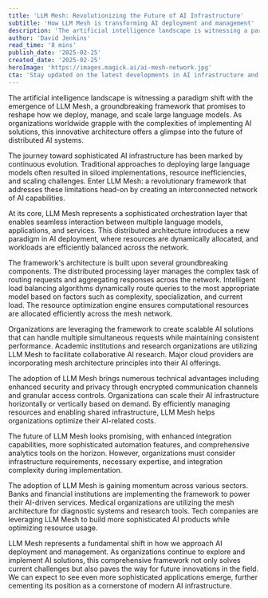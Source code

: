 ```yaml
---
title: 'LLM Mesh: Revolutionizing the Future of AI Infrastructure'
subtitle: 'How LLM Mesh is transforming AI deployment and management'
description: 'The artificial intelligence landscape is witnessing a paradigm shift with the emergence of LLM Mesh, a groundbreaking framework that promises to reshape how we deploy, manage, and scale large language models.'
author: 'David Jenkins'
read_time: '8 mins'
publish_date: '2025-02-25'
created_date: '2025-02-25'
heroImage: 'https://images.magick.ai/ai-mesh-network.jpg'
cta: 'Stay updated on the latest developments in AI infrastructure and LLM Mesh technology by following us on LinkedIn. Join our community of tech innovators and industry experts!'
---
```


The artificial intelligence landscape is witnessing a paradigm shift with the emergence of LLM Mesh, a groundbreaking framework that promises to reshape how we deploy, manage, and scale large language models. As organizations worldwide grapple with the complexities of implementing AI solutions, this innovative architecture offers a glimpse into the future of distributed AI systems.

The journey toward sophisticated AI infrastructure has been marked by continuous evolution. Traditional approaches to deploying large language models often resulted in siloed implementations, resource inefficiencies, and scaling challenges. Enter LLM Mesh: a revolutionary framework that addresses these limitations head-on by creating an interconnected network of AI capabilities.

At its core, LLM Mesh represents a sophisticated orchestration layer that enables seamless interaction between multiple language models, applications, and services. This distributed architecture introduces a new paradigm in AI deployment, where resources are dynamically allocated, and workloads are efficiently balanced across the network.

The framework's architecture is built upon several groundbreaking components. The distributed processing layer manages the complex task of routing requests and aggregating responses across the network. Intelligent load balancing algorithms dynamically route queries to the most appropriate model based on factors such as complexity, specialization, and current load. The resource optimization engine ensures computational resources are allocated efficiently across the mesh network.

Organizations are leveraging the framework to create scalable AI solutions that can handle multiple simultaneous requests while maintaining consistent performance. Academic institutions and research organizations are utilizing LLM Mesh to facilitate collaborative AI research. Major cloud providers are incorporating mesh architecture principles into their AI offerings.

The adoption of LLM Mesh brings numerous technical advantages including enhanced security and privacy through encrypted communication channels and granular access controls. Organizations can scale their AI infrastructure horizontally or vertically based on demand. By efficiently managing resources and enabling shared infrastructure, LLM Mesh helps organizations optimize their AI-related costs.

The future of LLM Mesh looks promising, with enhanced integration capabilities, more sophisticated automation features, and comprehensive analytics tools on the horizon. However, organizations must consider infrastructure requirements, necessary expertise, and integration complexity during implementation.

The adoption of LLM Mesh is gaining momentum across various sectors. Banks and financial institutions are implementing the framework to power their AI-driven services. Medical organizations are utilizing the mesh architecture for diagnostic systems and research tools. Tech companies are leveraging LLM Mesh to build more sophisticated AI products while optimizing resource usage.

LLM Mesh represents a fundamental shift in how we approach AI deployment and management. As organizations continue to explore and implement AI solutions, this comprehensive framework not only solves current challenges but also paves the way for future innovations in the field. We can expect to see even more sophisticated applications emerge, further cementing its position as a cornerstone of modern AI infrastructure.